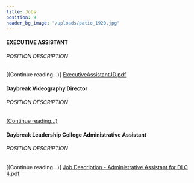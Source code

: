 ```yaml
---
title: Jobs
position: 9
header_bg_image: "/uploads/patio_1920.jpg"
---
```


#### EXECUTIVE ASSISTANT
###### POSITION DESCRIPTION
[(Continue reading...)]
[ExecutiveAssistantJD.pdf](/uploads/ExecutiveAssistantJD.pdf)

#### Daybreak Videography Director
###### POSITION DESCRIPTION
[(Continue reading...)](/uploads/Videography%20Job%20Description%20Daybreak.pdf)

#### Daybreak Leadership College Administrative Assistant
###### POSITION DESCRIPTION
[(Continue reading...)]
[Job Description - Administrative Assistant for DLC 4.pdf](/uploads/Job%20Description%20-%20Administrative%20Assistant%20for%20DLC%204.pdf)


